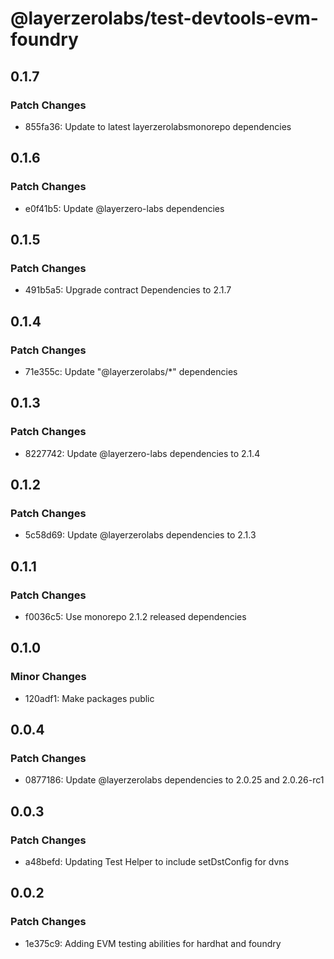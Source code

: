 # @layerzerolabs/test-devtools-evm-foundry

## 0.1.7

### Patch Changes

- 855fa36: Update to latest layerzerolabsmonorepo dependencies

## 0.1.6

### Patch Changes

- e0f41b5: Update @layerzero-labs dependencies

## 0.1.5

### Patch Changes

- 491b5a5: Upgrade contract Dependencies to 2.1.7

## 0.1.4

### Patch Changes

- 71e355c: Update "@layerzerolabs/\*" dependencies

## 0.1.3

### Patch Changes

- 8227742: Update @layerzero-labs dependencies to 2.1.4

## 0.1.2

### Patch Changes

- 5c58d69: Update @layerzerolabs dependencies to 2.1.3

## 0.1.1

### Patch Changes

- f0036c5: Use monorepo 2.1.2 released dependencies

## 0.1.0

### Minor Changes

- 120adf1: Make packages public

## 0.0.4

### Patch Changes

- 0877186: Update @layerzerolabs dependencies to 2.0.25 and 2.0.26-rc1

## 0.0.3

### Patch Changes

- a48befd: Updating Test Helper to include setDstConfig for dvns

## 0.0.2

### Patch Changes

- 1e375c9: Adding EVM testing abilities for hardhat and foundry
